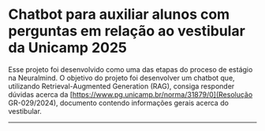 # Chatbot para auxiliar alunos com perguntas em relação ao vestibular da Unicamp 2025
Esse projeto foi desenvolvido como uma das etapas do proceso de estágio na Neuralmind. O objetivo do projeto foi desenvolver um chatbot que, utilizando Retrieval-Augmented Generation (RAG), 
consiga responder dúvidas acerca da [https://www.pg.unicamp.br/norma/31879/0](Resolução GR-029/2024), documento contendo informações gerais acerca do vestibular.

---
